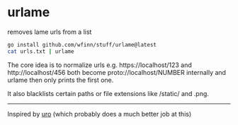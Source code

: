 # urlame

removes lame urls from a list

```sh
go install github.com/wfinn/stuff/urlame@latest
cat urls.txt | urlame
```

The core idea is to normalize urls e.g. https://localhost/123 and http://localhost/456 both become proto://localhost/NUMBER internally and urlame then only prints the first one.

It also blacklists certain paths or file extensions like /static/ and .png.

---

Inspired by [uro](https://github.com/s0md3v/uro) (which probably does a much better job at this)